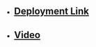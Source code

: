 * ## [Deployment Link ](https://6136fa0538b21b23c6fe938d--relaxed-keller-0287dc.netlify.app/)
* ## [Video](https://youtu.be/2KEot3qpWpQ)
